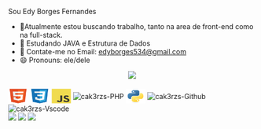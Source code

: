 Sou Edy Borges Fernandes

- 🔭Atualmente estou buscando trabalho, tanto na area de front-end como na full-stack.
- 🌱 Estudando JAVA e Estrutura de Dados
- 💬 Contate-me no Email: edyborges534@gmail.com
- 😄 Pronouns: ele/dele
<div align="center">
  <img height="180em" src="https://github-readme-stats.vercel.app/api/top-langs/?username=cak3rzs&layout=compact&langs_count=7&theme=cobalt"/>
</div>
 
<div style="display: inline_block"><br>
  <img align="center" alt="cak3rzs-HTML" height="30" width="40" src="https://raw.githubusercontent.com/devicons/devicon/master/icons/html5/html5-original.svg">
  <img align="center" alt="cak3rzs-CSS" height="30" width="40" src="https://raw.githubusercontent.com/devicons/devicon/master/icons/css3/css3-original.svg">
  <img align="center" alt="cak3rzs-JS" height="30" width="40" src="https://raw.githubusercontent.com/devicons/devicon/master/icons/javascript/javascript-original.svg">
  <img align="center" alt="cak3rzs-PHP" height="30" width="40" src="https://cdn.jsdelivr.net/gh/devicons/devicon/icons/php/php-original.svg" />
  <img align="center" alt="cak3rzs-Python" height="30" width="40" src="https://raw.githubusercontent.com/devicons/devicon/master/icons/python/python-original.svg">
  <img align="center" alt="cak3rzs-Github" height="30" width="40" src="https://cdn.jsdelivr.net/gh/devicons/devicon/icons/github/github-original.svg" />
  <img align="center" alt="cak3rzs-Vscode" height="30" width="40" src="https://cdn.jsdelivr.net/gh/devicons/devicon/icons/vscode/vscode-original.svg" />



  </div>
<div> 
  <a href="https://instagram.com/eddy.kkkdjh" target="_blank"><img src="https://img.shields.io/badge/-Instagram-%23E4405F?style=for-the-badge&logo=instagram&logoColor=white" target="_blank"></a>
 <a href="https://discord.gg/#cak3rzs" target="_blank"><img src="https://img.shields.io/badge/Discord-7289DA?style=for-the-badge&logo=discord&logoColor=white" target="_blank"></a> 
  <a href="https://www.linkedin.com/in/edy-fernandes-7a992124b/" target="_blank"><img src="https://img.shields.io/badge/-LinkedIn-%230077B5?style=for-the-badge&logo=linkedin&logoColor=white" target="_blank"></a> 
  
</div>
